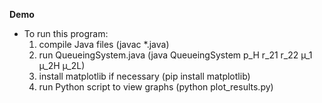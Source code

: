 **Demo**

- To run this program:
    1. compile Java files (javac *.java)
    2. run QueueingSystem.java (java QueueingSystem p_H r_21 r_22 µ_1 µ_2H µ_2L)
    3. install matplotlib if necessary (pip install matplotlib)
    4. run Python script to view graphs (python plot_results.py)